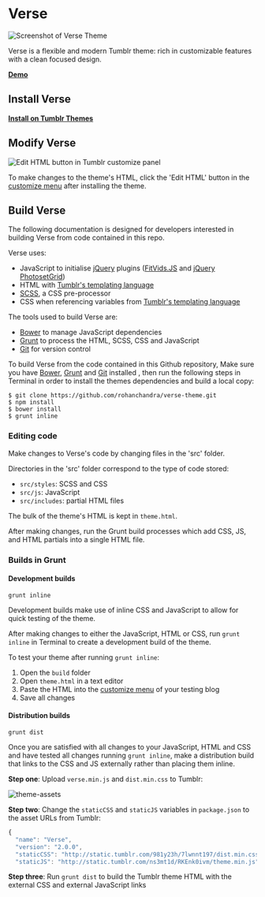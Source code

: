 # Verse

![Screenshot of Verse Theme](https://cloud.githubusercontent.com/assets/816965/7584256/7efd5cae-f8df-11e4-8248-18ef0de60d2a.png)

Verse is a flexible and modern Tumblr theme: rich in customizable features with a clean focused design.

**[Demo](http://versetheme.tumblr.com/)**

## Install Verse

 **[Install on Tumblr Themes](http://versetheme.tumblr.com/install)**

## Modify Verse

![Edit HTML button in Tumblr customize panel](https://cloud.githubusercontent.com/assets/816965/7584238/62a75d34-f8df-11e4-8766-6694c5bd7794.png)

To make changes to the theme's HTML, click the 'Edit HTML' button in the [customize menu](https://www.tumblr.com/docs/en/blog_customization) after installing the theme.

## Build Verse

The following documentation is designed for developers interested in building Verse from code contained in this repo.

Verse uses:
- JavaScript to initialise [jQuery](https://jquery.com/) plugins ([FitVids.JS](http://fitvidsjs.com/) and [jQuery PhotosetGrid](https://stylehatch.github.io/photoset-grid/))
- HTML with [Tumblr's templating language](https://www.tumblr.com/docs/en/custom_themes/)
- [SCSS](http://sass-lang.com/), a CSS pre-processor
- CSS when referencing variables from [Tumblr's templating language](https://www.tumblr.com/docs/en/custom_themes/)

The tools used to build Verse are:
- [Bower](http://bower.io/) to manage JavaScript dependencies
- [Grunt](http://gruntjs.com/) to process the HTML, SCSS, CSS and JavaScript
- [Git](https://git-scm.com/) for version control

To build Verse from the code contained in this Github repository, Make sure you have [Bower](http://bower.io/), [Grunt](http://gruntjs.com/) and [Git](https://git-scm.com/) installed , then run the following steps in Terminal in order to install the themes dependencies and build a local copy:

```shell
$ git clone https://github.com/rohanchandra/verse-theme.git
$ npm install
$ bower install
$ grunt inline
```

### Editing code

Make changes to Verse's code by changing files in the 'src' folder.

Directories in the 'src' folder correspond to the type of code stored:
- `src/styles`: SCSS and CSS
- `src/js`: JavaScript
- `src/includes`: partial HTML files

The bulk of the theme's HTML is kept in `theme.html`.

After making changes, run the Grunt build processes which add CSS, JS, and HTML partials into a single HTML file.

### Builds in Grunt

#### Development builds
```shell
grunt inline
```
Development builds make use of inline CSS and JavaScript to allow for quick testing of the theme.

After making changes to either the JavaScript, HTML or CSS, run `grunt inline` in Terminal to create a development build of the theme.

To test your theme after running `grunt inline`:

1. Open the `build` folder
2. Open `theme.html` in a text editor
3. Paste the HTML into the [customize menu](https://www.tumblr.com/docs/en/blog_customization) of your testing blog
4. Save all changes

#### Distribution builds
```shell
grunt dist
```

Once you are satisfied with all changes to your JavaScript, HTML and CSS and have tested all changes running `grunt inline`, make a distribution build that links to the CSS and JS externally rather than placing them inline.

**Step one**: Upload `verse.min.js` and `dist.min.css` to Tumblr:

![theme-assets](https://cloud.githubusercontent.com/assets/816965/7584452/0a110100-f8e1-11e4-9a5d-c844614d785a.png)

**Step two**: Change the `staticCSS` and `staticJS` variables in `package.json` to the asset URLs from Tumblr:

```js
{
  "name": "Verse",
  "version": "2.0.0",
  "staticCSS": "http://static.tumblr.com/981y23h/7lwnnt197/dist.min.css",
  "staticJS": "http://static.tumblr.com/ns3mt1d/RKEnk0ivm/theme.min.js",
```

**Step three**: Run `grunt dist` to build the Tumblr theme HTML with the external CSS and external JavaScript links
